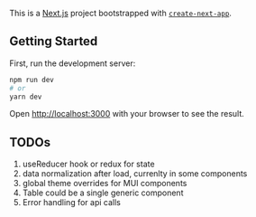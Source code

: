 This is a [Next.js](https://nextjs.org/) project bootstrapped with [`create-next-app`](https://github.com/vercel/next.js/tree/canary/packages/create-next-app).

## Getting Started

First, run the development server:

```bash
npm run dev
# or
yarn dev
```

Open [http://localhost:3000](http://localhost:3000) with your browser to see the result.

## TODOs

1. useReducer hook or redux for state
2. data normalization after load, currenlty in some components
3. global theme overrides for MUI components
4. Table could be a single generic component
5. Error handling for api calls
